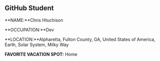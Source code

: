 ## GitHub Student

**NAME:**Chris Htuchison

**OCCUPATION:**Dev

**LOCATION:**Alpharetta, Fulton County, GA, United States of America, Earth, Solar System, Milky Way

**FAVORITE VACATION SPOT:** Home
